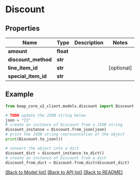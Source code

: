 # Discount


## Properties

Name | Type | Description | Notes
------------ | ------------- | ------------- | -------------
**amount** | **float** |  | 
**discount_method** | **str** |  | 
**line_item_id** | **str** |  | [optional] 
**special_item_id** | **str** |  | 

## Example

```python
from keap_core_v2_client.models.discount import Discount

# TODO update the JSON string below
json = "{}"
# create an instance of Discount from a JSON string
discount_instance = Discount.from_json(json)
# print the JSON string representation of the object
print(Discount.to_json())

# convert the object into a dict
discount_dict = discount_instance.to_dict()
# create an instance of Discount from a dict
discount_from_dict = Discount.from_dict(discount_dict)
```
[[Back to Model list]](../README.md#documentation-for-models) [[Back to API list]](../README.md#documentation-for-api-endpoints) [[Back to README]](../README.md)


